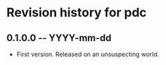 # Revision history for pdc

## 0.1.0.0  -- YYYY-mm-dd

* First version. Released on an unsuspecting world.

